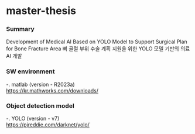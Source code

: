 # master-thesis

### Summary
Development of Medical AI Based on YOLO Model to Support Surgical Plan for Bone Fracture Area
뼈 골절 부위 수술 계획 지원을 위한 YOLO 모델 기반의 의료 AI 개발

### SW environment
-. matlab (version - R2023a)  
https://kr.mathworks.com/downloads/

### Object detection model
-. YOLO (version - v7)  
https://pjreddie.com/darknet/yolo/

